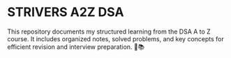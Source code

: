 # STRIVERS A2Z DSA

This repository documents my structured learning from the DSA A to Z course. It includes organized notes, solved problems, and key concepts for efficient revision and interview preparation. 🚀📚